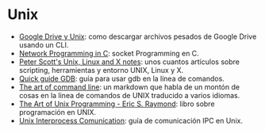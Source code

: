 # Unix

- [Google Drive y Unix](https://webapps.stackexchange.com/questions/91157/how-can-i-download-a-huge-folder-from-google-drive): como descargar archivos pesados de Google Drive usando un CLI.
- [Network Programming in C](https://beej.us/guide/bgnet/): socket Programming en C.
- [Peter Scott's Unix, Linux and X notes](http://peterscott.eu/unix/): unos cuantos artículos sobre scripting, herramientas y entorno UNIX, Linux y X.
- [Quick guide GDB](https://beej.us/guide/bggdb/): guía para usar gdb en la línea de comandos.
- [The art of command line](https://github.com/jlevy/the-art-of-command-line): un markdown que habla de un montón de cosas en la linea de comandos de UNIX traducido a varios idiomas.
- [The Art of Unix Programming - Eric S. Raymond](https://nakamotoinstitute.org/static/docs/taoup.pdf): libro sobre programación en UNIX.
- [Unix Interprocess Comunication](https://beej.us/guide/bgipc/): guía de comunicación IPC en Unix.
